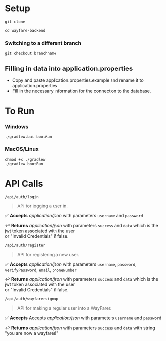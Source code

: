 # Setup
```
git clone
```

```
cd wayfare-backend
```

### Switching to a different branch
```
git checkout branchname
```
## Filling in data into application.properties

- Copy and paste application.properties.example and rename it to application.properties
- Fill in the necessary information for the connection to the database.

# To Run
### Windows
```
./gradlew.bat bootRun
```

### MacOS/Linux
```
chmod +x ./gradlew
./gradlew bootRun
```



# API Calls




 ```/api/auth/login```  

> API for logging a user in.   

✅ **Accepts** 
*application/json* with parameters ``username`` and ``password``

↩️ **Returns** 
*application/json* with parameters ``success`` and ``data`` which is the jwt token associated with the user  
or "Invalid Credentials" if false.





```/api/auth/register```  
  
> API for registering a new user.
  
✅ **Accepts**
*application/json* with parameters ``username``, ``password``, ``verifyPassword``, ``email``, ``phoneNumber``

↩️ **Returns**
*application/json* with parameters ``success`` and ``data`` which is the jwt token associated with the user  
or "Invalid Credentials" if false.





```/api/auth/wayfarersignup```  
  
> API for making a regular user into a WayFarer.

✅ **Accepts**
Accepts *application/json* with parameters ``username`` and ``password``

↩️ **Returns**
*application/json* with parameters ``success`` and ``data`` with string "you are now a wayfarer!"
